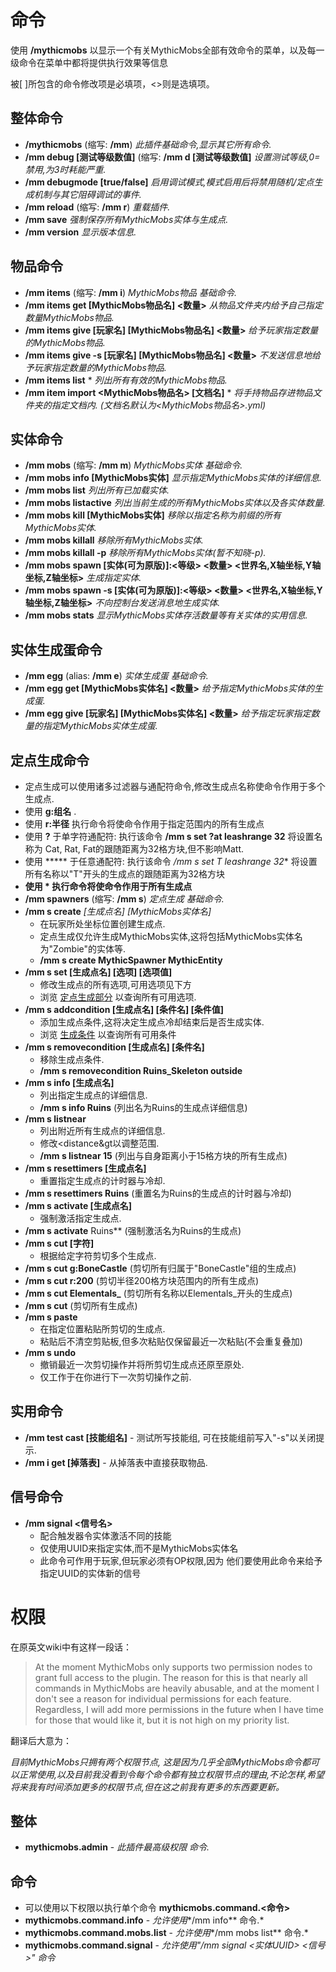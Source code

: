# 命令

使用 **/mythicmobs** 以显示一个有关MythicMobs全部有效命令的菜单，以及每一级命令在菜单中都将提供执行效果等信息

被\[ \]所包含的命令修改项是必填项，<>则是选填项。

## 整体命令

* **/mythicmobs** (缩写: **/mm**) _此插件基础命令,显示其它所有命令._
* **/mm debug \[测试等级数值\]** (缩写: **/mm d \[测试等级数值\]** _设置测试等级,0=禁用,为3时耗能严重._
* **/mm debugmode \[true/false\]** _启用调试模式,模式启用后将禁用随机/定点生成机制与其它阻碍调试的事件._
* **/mm reload** (缩写: **/mm r**) _重载插件._
* **/mm save** _强制保存所有MythicMobs实体与生成点._
* **/mm version** _显示版本信息._

## 物品命令

* **/mm items** (缩写: **/mm i**) _MythicMobs物品 基础命令._
* **/mm items get \[MythicMobs物品名\] <数量>** _从物品文件夹内给予自己指定数量MythicMobs物品._
* **/mm items give \[玩家名\] \[MythicMobs物品名\] <数量>** _给予玩家指定数量的MythicMobs物品._
* **/mm items give -s \[玩家名\] \[MythicMobs物品名\] <数量>** _不发送信息地给予玩家指定数量的MythicMobs物品._
* **/mm items list** \* _列出所有有效的MythicMobs物品._
* **/mm item import <MythicMobs物品名> \[文档名\]** \* _将手持物品存进物品文件夹的指定文档内. (文档名默认为<MythicMobs物品名>.yml)_

## 实体命令

* **/mm mobs** (缩写: **/mm m**) _MythicMobs实体 基础命令._
* **/mm mobs info \[MythicMobs实体\]** _显示指定MythicMobs实体的详细信息._
* **/mm mobs list** _列出所有已加载实体._
* **/mm mobs listactive** _列出当前生成的所有MythicMobs实体以及各实体数量._
* **/mm mobs kill \[MythicMobs实体\]** _移除以指定名称为前缀的所有MythicMobs实体._
* **/mm mobs killall** _移除所有MythicMobs实体._
* **/mm mobs killall -p** _移除所有MythicMobs实体(暂不知晓-p)._
* **/mm mobs spawn \[实体(可为原版)\]:<等级> <数量> <世界名,X轴坐标,Y轴坐标,Z轴坐标>** _生成指定实体._
* **/mm mobs spawn -s \[实体(可为原版)\]:<等级> <数量> <世界名,X轴坐标,Y轴坐标,Z轴坐标>** _不向控制台发送消息地生成实体._
* **/mm mobs stats** _显示MythicMobs实体存活数量等有关实体的实用信息._

## 实体生成蛋命令

* **/mm egg** (alias: **/mm e**) _实体生成蛋 基础命令._
* **/mm egg get \[MythicMobs实体名\] <数量>** _给予指定MythicMobs实体的生成蛋._
* **/mm egg give \[玩家名\] \[MythicMobs实体名\] <数量>** _给予指定玩家指定数量的指定MythicMobs实体生成蛋._

## 定点生成命令

* 定点生成可以使用诸多过滤器与通配符命令,修改生成点名称使命令作用于多个生成点.
* 使用 **g:组名** .
* 使用 **r:半径** 执行命令将使命令作用于指定范围内的所有生成点
* 使用 **?** 于单字符通配符: 执行该命令 **/mm s set ?at leashrange 32** 将设置名称为 Cat, Rat, Fat的跟随距离为32格方块,但不影响Matt.
* 使用 \*\*\*\*\* 于任意通配符: 执行该命令 _/mm s set T leashrange 32_\* 将设置所有名称以"T"开头的生成点的跟随距离为32格方块
* **使用 \* 执行命令将使命令作用于所有生成点**
* **/mm spawners** (缩写: **/mm s**) _定点生成 基础命令._
* **/mm s create** _\[生成点名\]_ _\[MythicMobs实体名\]_
  * 在玩家所处坐标位置创建生成点.
  * 定点生成仅允许生成MythicMobs实体,这将包括MythicMobs实体名为"Zombie"的实体等.
  * **/mm s create MythicSpawner MythicEntity**
* **/mm s set \[生成点名\] \[选项\] \[选项值\]**
  * 修改生成点的所有选项,可用选项见下方
  * 浏览 [定点生成部分](%E5%AE%9A%E7%82%B9%E7%94%9F%E6%88%90) 以查询所有可用选项.
* **/mm s addcondition \[生成点名\] \[条件名\] \[条件值\]**
  * 添加生成点条件,这将决定生成点冷却结束后是否生成实体.
  * 浏览 [生成条件](%E5%AE%9A%E7%82%B9%E7%94%9F%E6%88%90/%E6%9D%A1%E4%BB%B6) 以查询所有可用条件
* **/mm s removecondition \[生成点名\] \[条件名\]**
  * 移除生成点条件.
  * **/mm s removecondition Ruins_Skeleton outside**
* **/mm s info \[生成点名\]**
  * 列出指定生成点的详细信息.
  * **/mm s info Ruins** (列出名为Ruins的生成点详细信息)
* **/mm s listnear <distance>**
  * 列出附近所有生成点的详细信息.
  * 修改<distance&gt以调整范围.
  * **/mm s listnear 15** (列出与自身距离小于15格方块的所有生成点)
* **/mm s resettimers \[生成点名\]**
  * 重置指定生成点的计时器与冷却.
* **/mm s resettimers Ruins** (重置名为Ruins的生成点的计时器与冷却)
* **/mm s activate \[生成点名\]**
  * 强制激活指定生成点.
* **/mm s activate** Ruins\*\* (强制激活名为Ruins的生成点)
* **/mm s cut \[字符\]**
  * 根据给定字符剪切多个生成点.
* **/mm s cut g:BoneCastle** (剪切所有归属于"BoneCastle"组的生成点)
* **/mm s cut r:200** (剪切半径200格方块范围内的所有生成点)
* **/mm s cut Elementals_** (剪切所有名称以Elementals_开头的生成点)
* **/mm s cut** (剪切所有生成点)
* **/mm s paste**
  * 在指定位置粘贴所剪切的生成点.
  * 粘贴后不清空剪贴板,但多次粘贴仅保留最近一次粘贴(不会重复叠加)
* **/mm s undo**
  * 撤销最近一次剪切操作并将所剪切生成点还原至原处.
  * 仅工作于在你进行下一次剪切操作之前.

## 实用命令

* **/mm test cast \[技能组名\]** - 测试所写技能组, 可在技能组前写入"-s"以关闭提示.
* **/mm i get \[掉落表\]** - 从掉落表中直接获取物品.

## 信号命令

* **/mm signal <UUID> <信号名>**
  * 配合触发器令实体激活不同的技能
  * 仅使用UUID来指定实体,而不是MythicMobs实体名
  * 此命令可作用于玩家,但玩家必须有OP权限,因为 他们要使用此命令来给予指定UUID的实体新的信号

# 权限
在原英文wiki中有这样一段话：
> At the moment MythicMobs only supports two permission nodes to grant full access to the plugin. The reason for this is that nearly all commands in MythicMobs are heavily abusable, and at the moment I don't see a reason for individual permissions for each feature. Regardless, I will add more permissions in the future when I have time for those that would like it, but it is not high on my priority list.

翻译后大意为：

*目前MythicMobs只拥有两个权限节点, 这是因为几乎全部MythicMobs命令都可以正常使用,以及目前我没看到令每个命令都有独立权限节点的理由,不论怎样,希望将来我有时间添加更多的权限节点,但在这之前我有更多的东西要更新。*

## 整体

* **mythicmobs.admin** - _此插件最高级权限 命令._

## 命令

* 可以使用以下权限以执行单个命令 **mythicmobs.command.<命令>**
* **mythicmobs.command.info** - _允许使用_\*/mm info\*\* 命令.\*
* **mythicmobs.command.mobs.list** - _允许使用_\*/mm mobs list\*\* 命令.\*
* **mythicmobs.command.signal** - _允许使用"/mm signal <实体UUID> <信号>" 命令_